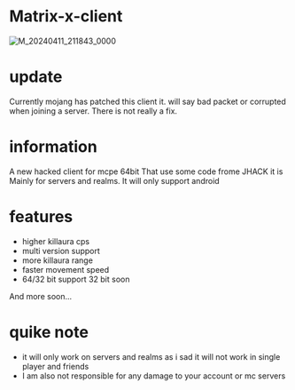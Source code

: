 # Matrix-x-client
![M_20240411_211843_0000](https://github.com/John220099/Matrix-x-client/assets/148237962/28fc49f0-fd8e-4454-8b49-11bd2732186f)

# update
Currently mojang has patched this client it. will say bad packet or corrupted when joining a server. There is not really a fix. 

# information 
A new hacked client for mcpe 64bit 
That use some code frome JHACK it is
Mainly for servers and realms.
It will only support android 

# features
* higher killaura cps
* multi version support
* more killaura range
* faster movement speed
* 64/32 bit support 32 bit soon

And more soon...

# quike note
* it will only work on servers and realms as i sad it will not work in single player and friends
* I am also not responsible for any damage to your account or mc servers
